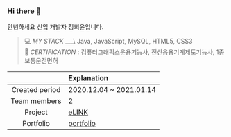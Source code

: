 ### Hi there 👋

안녕하세요 신입 개발자 정희윤입니다.


> 💻 _*MY STACK*_ ___\\              Java, JavaScript, MySQL, HTML5, CSS3                                                                                                                               
> 🎫 _*CERTIFICATION*_        :         컴퓨터그래픽스운용기능사, 전산응용기계제도기능사, 1종보통운전면허

|     |Explanation|
|:---:|:---|
|Created period|2020.12.04 ~ 2021.01.14|
|Team members|2|
|Project|[eLINK](http://embed.co.kr/eLINK)|
|Portfolio|[portfolio](http://heeyun9418.github.io)|

<!--
**heeyun9418/heeyun9418** is a ✨ _special_ ✨ repository because its `README.md` (this file) appears on your GitHub profile.

Here are some ideas to get you started:

- 🔭 I’m currently working on ...
- 🌱 I’m currently learning ...
- 👯 I’m looking to collaborate on ...
- 🤔 I’m looking for help with ...
- 💬 Ask me about ...
- 📫 How to reach me: ...
- 😄 Pronouns: ...
- ⚡ Fun fact: ...
-->
